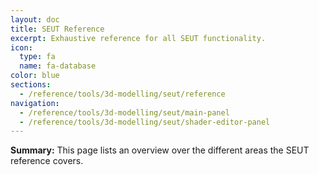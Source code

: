 ```yaml
---
layout: doc
title: SEUT Reference
excerpt: Exhaustive reference for all SEUT functionality.
icon:
  type: fa
  name: fa-database
color: blue
sections:
  - /reference/tools/3d-modelling/seut/reference
navigation:
  - /reference/tools/3d-modelling/seut/main-panel
  - /reference/tools/3d-modelling/seut/shader-editor-panel
---
```


**Summary:** This page lists an overview over the different areas the SEUT reference covers.